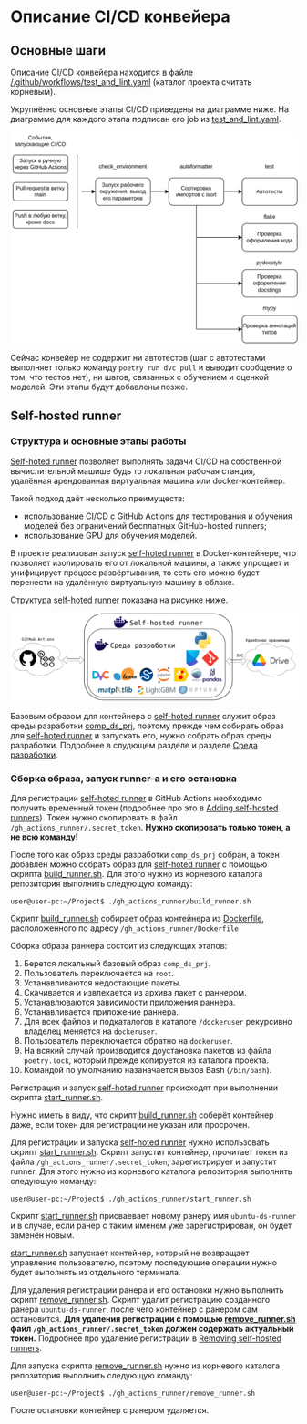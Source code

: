# Описание CI/CD конвейера

## Основные шаги

Описание CI/CD конвейера находится в файле
[/.github/workflows/test_and_lint.yaml](/.github/workflows/test_and_lint.yaml)
(каталог проекта считать корневым).

Укрупнённо основные этапы CI/CD приведены на диаграмме ниже. На диаграмме для
каждого этапа подписан его job из
[test_and_lint.yaml](/.github/workflows/test_and_lint.yaml).

![Этапы ci/cd](/docs/figures/cicd_stages.svg)

Сейчас конвейер не содержит ни автотестов (шаг с автотестами выполняет только
команду `poetry run dvc pull` и выводит сообщение о том, что тестов нет), ни
шагов, связанных с обучением и оценкой моделей. Эти этапы будут добавлены позже.

## Self-hosted runner

### Структура и основные этапы работы

[Self-hoted runner](https://docs.github.com/en/actions/hosting-your-own-runners/managing-self-hosted-runners/about-self-hosted-runners)
позволяет выполнять задачи CI/CD на собственной вычислительной машише будь то
локальная рабочая станция, удалённая арендованная виртуальная машина или
docker-контейнер.

Такой подход даёт несколько преимуществ:

- использование CI/CD с GitHub Actions для тестирования
и обучения моделей без ограничений бесплатных GitHub-hosted
runners;
- использование GPU для обучения моделей.

В проекте реализован запуск
[self-hoted runner](https://docs.github.com/en/actions/hosting-your-own-runners/managing-self-hosted-runners/about-self-hosted-runners)
в Docker-контейнере, что позволяет изолировать его от локальной машины, а также
упрощает и унифицирует процесс развёртывания, то есть его можно будет перенести
на удалённую виртуальную машину в облаке.

Структура
[self-hoted runner](https://docs.github.com/en/actions/hosting-your-own-runners/managing-self-hosted-runners/about-self-hosted-runners)
показана на рисунке ниже.

![Структура self-hosted runner](/docs/figures/self-hosted_runner_container.svg)

Базовым образом для контейнера с
[self-hoted runner](https://docs.github.com/en/actions/hosting-your-own-runners/managing-self-hosted-runners/about-self-hosted-runners)
служит образ среды разработки [comp_ds_prj](/docs/development_environment.md),
поэтому прежде чем собирать образ для
[self-hoted runner](https://docs.github.com/en/actions/hosting-your-own-runners/managing-self-hosted-runners/about-self-hosted-runners)
и запускать его, нужно собрать образ среды разработки.
Подробнее в слудющем разделе и разделе
[Среда разработки](/docs/development_environment.md).

### Сборка образа, запуск runner-а и его остановка

Для регистрации
[self-hoted runner](https://docs.github.com/en/actions/hosting-your-own-runners/managing-self-hosted-runners/about-self-hosted-runners)
в GitHub Actions необходимо получить временный токен (подробнее про это в
[Adding self-hosted runners](https://docs.github.com/en/actions/hosting-your-own-runners/managing-self-hosted-runners/adding-self-hosted-runners)). Токен нужно
скопировать в файл `/gh_actions_runner/.secret_token`.
**Нужно скопировать только токен, а не всю команду!**

После того как образ среды разработки `comp_ds_prj` собран, а токен добавлен
можно собрать образ для
[self-hoted runner](https://docs.github.com/en/actions/hosting-your-own-runners/managing-self-hosted-runners/about-self-hosted-runners)
с помощью скрипта [build_runner.sh](/gh_actions_runner/build_runner.sh).
Для этого нужно из корневого каталога репозитория выполнить следующую команду:

```shell
user@user-pc:~/Project$ ./gh_actions_runner/build_runner.sh
```

Скрипт [build_runner.sh](/gh_actions_runner/build_runner.sh) собирает образ
контейнера из [Dockerfile](/gh_actions_runner/Dockerfile), расположенного по
адресу `/gh_actions_runner/Dockerfile`

Сборка образа раннера состоит из следующих этапов:

1. Берется локальный базовый образ `comp_ds_prj`.
2. Пользователь переключается на `root`.
3. Устанавливаются недостающие пакеты.
4. Скачивается и извлекается из архива пакет с раннером.
5. Устанавлюваются зависимости приложения раннера.
6. Устанавливается приложение раннера.
7. Для всех файлов и подкаталогов в каталоге `/dockeruser` рекурсивно
владелец меняется на `dockeruser`.
8. Пользователь переключается обратно на `dockeruser`.
9. На всякий случай производится доустановка пакетов из файла `poetry.lock`,
который прежде копируется из каталога проекта.
10. Командой по умолчанию назаначается вызов Bash (`/bin/bash`).

Регистрация и запуск 
[self-hoted runner](https://docs.github.com/en/actions/hosting-your-own-runners/managing-self-hosted-runners/about-self-hosted-runners)
происходят при выполнении скрипта
[start_runner.sh](/gh_actions_runner/start_runner.sh).

Нужно иметь в виду, что скрипт
[build_runner.sh](/gh_actions_runner/build_runner.sh) соберёт контейнер даже,
если токен для регистрации не указан или просрочен.

Для регистрации и запуска
[self-hoted runner](https://docs.github.com/en/actions/hosting-your-own-runners/managing-self-hosted-runners/about-self-hosted-runners)
нужно использовать скрипт [start_runner.sh](/gh_actions_runner/start_runner.sh).
Скрипт запустит контейнер, прочитает токен из файла
`/gh_actions_runner/.secret_token`, зарегистрирует и запустит runner.
Для этого нужно из корневого каталога репозитория выполнить следующую команду:

```shell
user@user-pc:~/Project$ ./gh_actions_runner/start_runner.sh
```

Скрипт [start_runner.sh](/gh_actions_runner/start_runner.sh) присваевает новому
ранеру имя `ubuntu-ds-runner` и в случае, если ранер с таким именем уже
зарегистрирован, он будет заменён новым.

[start_runner.sh](/gh_actions_runner/start_runner.sh) запускает контейнер,
который не возвращает управление пользователю, поэтому последующие операции
нужно будет выполнять из отдельного терминала.

Для удаления регистрации ранера и его остановки нужно выполнить скрипт
[remove_runner.sh](/gh_actions_runner/remove_runner.sh). Скрипт удалит
регистрацию созданного ранера `ubuntu-ds-runner`, после чего контейнер с
ранером сам остановится. **Для удаления регистрации с помощью
[remove_runner.sh](/gh_actions_runner/remove_runner.sh) файл
`/gh_actions_runner/.secret_token` должен содержать актуальный токен.**
Подробнее про удаление регистрации в
[Removing self-hosted runners](https://docs.github.com/en/actions/hosting-your-own-runners/managing-self-hosted-runners/removing-self-hosted-runners).

Для запуска скрипта [remove_runner.sh](/gh_actions_runner/remove_runner.sh)
нужно из корневого каталога репозитория выполнить следующую команду:

```shell
user@user-pc:~/Project$ ./gh_actions_runner/remove_runner.sh
```

После остановки контейнер с ранером удаляется.
